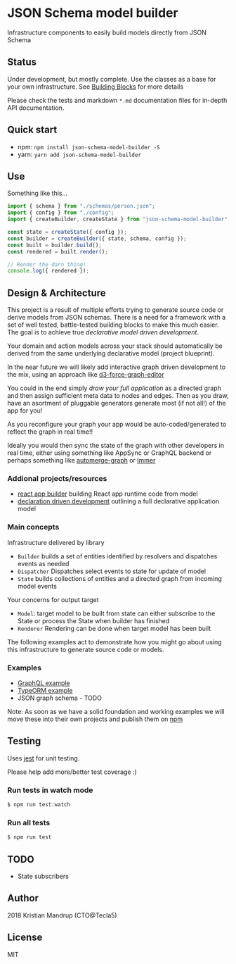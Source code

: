 # JSON Schema model builder

Infrastructure components to easily build models directly from JSON Schema

## Status

Under development, but mostly complete. Use the classes as a base for your own infrastructure.
See [Building Blocks](./BuildingBlocks.md) for more details

Please check the tests and markdown `*.md` documentation files for in-depth API documentation.

## Quick start

- npm: `npm install json-schema-model-builder -S`
- yarn: `yarn add json-schema-model-builder`

## Use

Something like this...

```js
import { schema } from "./schemas/person.json";
import { config } from "./config";
import { createBuilder, createState } from "json-schema-model-builder";

const state = createState({ config });
const builder = createBuilder({ state, schema, config });
const built = builder.build();
const rendered = built.render();

// Render the darn thing!
console.log({ rendered });
```

## Design & Architecture

This project is a result of multiple efforts trying to generate source code or derive models from JSON schemas. There is a need for a framework with a set of well tested, battle-tested building blocks to make this much easier. The goal is to achieve true _declarative model driven development_.

Your domain and action models across your stack should automatically be derived from the same underlying declarative model (project blueprint).

In the near future we will likely add interactive graph driven development to the mix, using an approach like [d3-force-graph-editor](https://github.com/kristianmandrup/d3-force-graph-editor)

You could in the end simply _draw your full application_ as a directed graph and then assign sufficient meta data to nodes and edges. Then as you draw, have an asortment of pluggable generators generate most (if not all!) of the app for you!

As you reconfigure your graph your app would be auto-coded/generated to reflect the graph in real time!!

Ideally you would then sync the state of the graph with other developers in real time, either using something like AppSync or GraphQL backend or perhaps something like [automerge-graph](https://github.com/kristianmandrup/automerge-graph) or [Immer](https://github.com/mweststrate/immer)

### Addional projects/resources

- [react app builder](https://github.com/kristianmandrup/react-app-builder) building React app runtime code from model
- [declaration driven development](https://github.com/kristianmandrup/decl-driven-dev) outlining a full declarative application model

### Main concepts

Infrastructure delivered by library

- `Builder` builds a set of entities identified by resolvers and dispatches events as needed
- `Dispatcher` Dispatches select events to state for update of model
- `State` builds collections of entities and a directed graph from incoming model events

Your concerns for output target

- `Model`: target model to be built from state can either subscribe to the State or process the State when builder has finished
- `Renderer` Rendering can be done when target model has been built

The following examples act to demonstrate how you might go about using this infrastructure to generate source code or models.

### Examples

- [GraphQL example](./samples/graphql/GraphQL.md)
- [TypeORM example](./samples/typeorm/TypeORM.md)
- JSON graph schema - TODO

Note: As soon as we have a solid foundation and working examples we will move these into their own projects and publish them on [npm](http://npmjs.org)

## Testing

Uses [jest](jestjs.io/) for unit testing.

Please help add more/better test coverage :)

### Run tests in watch mode

```bash
$ npm run test:watch
```

### Run all tests

```bash
$ npm run test
```

## TODO

- State subscribers

## Author

2018 Kristian Mandrup (CTO@Tecla5)

## License

MIT
